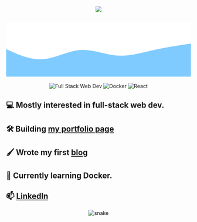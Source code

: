 <h1 align="center">
  <img src="https://readme-typing-svg.herokuapp.com/?lines=Hi,+I'm+Marco+👋;Welcome+to+my+GitHub!&center=true&size=30">
</h1>

<p align="center">
  <img src="https://raw.githubusercontent.com/marcoshaber99/marcoshaber99/main/wave.svg" width="100%" height="150">
</p>

<p align="center">
  <img src="https://img.shields.io/badge/-Full%20Stack%20Web%20Dev-blue?style=for-the-badge&logo=javascript" alt="Full Stack Web Dev">
  <img src="https://img.shields.io/badge/-Docker-blue?style=for-the-badge&logo=docker" alt="Docker">
  <img src="https://img.shields.io/badge/-React-blue?style=for-the-badge&logo=react" alt="React">
</p>

## 💻 Mostly interested in full-stack web dev.
## 🛠️ Building [my portfolio page](https://marcohaber.dev)
## 🖌️ Wrote my first [blog](https://www.marcohaber.dev/blog/react-context)
  
## 🐳 Currently learning Docker.
## 📫 [LinkedIn](https://www.linkedin.com/in/marcohaber99)

<p align="center">
  <img src="https://raw.githubusercontent.com/marcoshaber99/marcoshaber99/output/github-contribution-grid-snake.svg" alt="snake">
</p>
